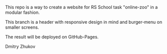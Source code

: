 This repo is a way to create a website for RS School task "online-zoo" in a modular fashion.

This branch is a header with responsive design in mind and burger-menu on smaller screens.

The result will be deployed on GitHub-Pages.

Dmitry Zhukov